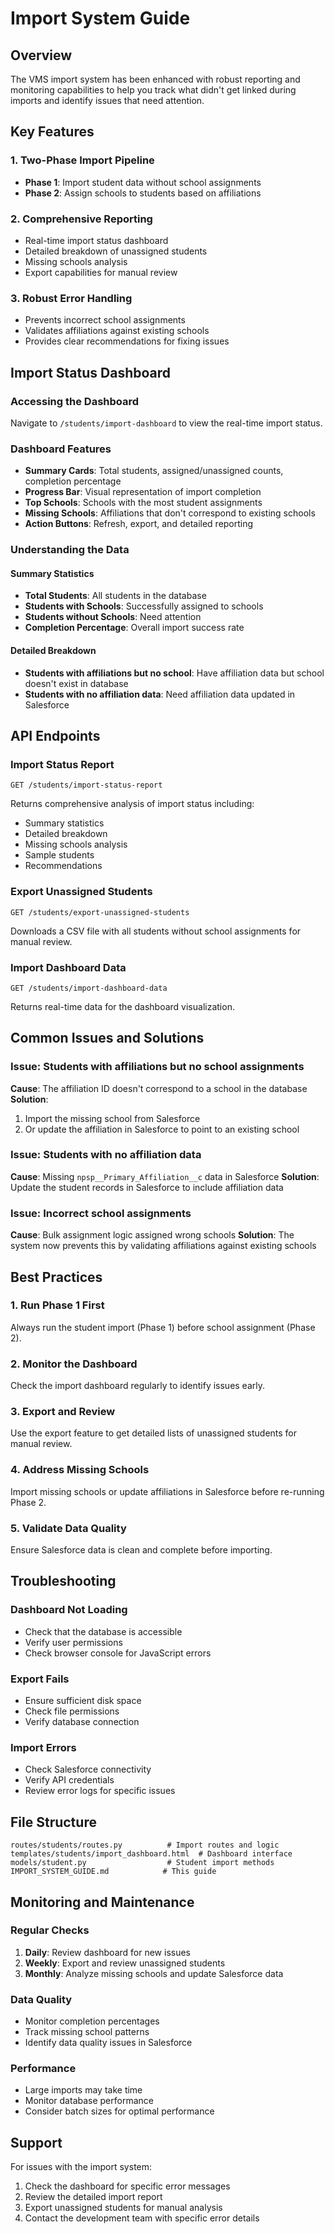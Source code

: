# Import System Guide

## Overview

The VMS import system has been enhanced with robust reporting and monitoring capabilities to help you track what didn't get linked during imports and identify issues that need attention.

## Key Features

### 1. **Two-Phase Import Pipeline**
- **Phase 1**: Import student data without school assignments
- **Phase 2**: Assign schools to students based on affiliations

### 2. **Comprehensive Reporting**
- Real-time import status dashboard
- Detailed breakdown of unassigned students
- Missing schools analysis
- Export capabilities for manual review

### 3. **Robust Error Handling**
- Prevents incorrect school assignments
- Validates affiliations against existing schools
- Provides clear recommendations for fixing issues

## Import Status Dashboard

### Accessing the Dashboard
Navigate to `/students/import-dashboard` to view the real-time import status.

### Dashboard Features
- **Summary Cards**: Total students, assigned/unassigned counts, completion percentage
- **Progress Bar**: Visual representation of import completion
- **Top Schools**: Schools with the most student assignments
- **Missing Schools**: Affiliations that don't correspond to existing schools
- **Action Buttons**: Refresh, export, and detailed reporting

### Understanding the Data

#### Summary Statistics
- **Total Students**: All students in the database
- **Students with Schools**: Successfully assigned to schools
- **Students without Schools**: Need attention
- **Completion Percentage**: Overall import success rate

#### Detailed Breakdown
- **Students with affiliations but no school**: Have affiliation data but school doesn't exist in database
- **Students with no affiliation data**: Need affiliation data updated in Salesforce

## API Endpoints

### Import Status Report
```
GET /students/import-status-report
```
Returns comprehensive analysis of import status including:
- Summary statistics
- Detailed breakdown
- Missing schools analysis
- Sample students
- Recommendations

### Export Unassigned Students
```
GET /students/export-unassigned-students
```
Downloads a CSV file with all students without school assignments for manual review.

### Import Dashboard Data
```
GET /students/import-dashboard-data
```
Returns real-time data for the dashboard visualization.

## Common Issues and Solutions

### Issue: Students with affiliations but no school assignments
**Cause**: The affiliation ID doesn't correspond to a school in the database
**Solution**:
1. Import the missing school from Salesforce
2. Or update the affiliation in Salesforce to point to an existing school

### Issue: Students with no affiliation data
**Cause**: Missing `npsp__Primary_Affiliation__c` data in Salesforce
**Solution**: Update the student records in Salesforce to include affiliation data

### Issue: Incorrect school assignments
**Cause**: Bulk assignment logic assigned wrong schools
**Solution**: The system now prevents this by validating affiliations against existing schools

## Best Practices

### 1. **Run Phase 1 First**
Always run the student import (Phase 1) before school assignment (Phase 2).

### 2. **Monitor the Dashboard**
Check the import dashboard regularly to identify issues early.

### 3. **Export and Review**
Use the export feature to get detailed lists of unassigned students for manual review.

### 4. **Address Missing Schools**
Import missing schools or update affiliations in Salesforce before re-running Phase 2.

### 5. **Validate Data Quality**
Ensure Salesforce data is clean and complete before importing.

## Troubleshooting

### Dashboard Not Loading
- Check that the database is accessible
- Verify user permissions
- Check browser console for JavaScript errors

### Export Fails
- Ensure sufficient disk space
- Check file permissions
- Verify database connection

### Import Errors
- Check Salesforce connectivity
- Verify API credentials
- Review error logs for specific issues

## File Structure

```
routes/students/routes.py          # Import routes and logic
templates/students/import_dashboard.html  # Dashboard interface
models/student.py                  # Student import methods
IMPORT_SYSTEM_GUIDE.md            # This guide
```

## Monitoring and Maintenance

### Regular Checks
1. **Daily**: Review dashboard for new issues
2. **Weekly**: Export and review unassigned students
3. **Monthly**: Analyze missing schools and update Salesforce data

### Data Quality
- Monitor completion percentages
- Track missing school patterns
- Identify data quality issues in Salesforce

### Performance
- Large imports may take time
- Monitor database performance
- Consider batch sizes for optimal performance

## Support

For issues with the import system:
1. Check the dashboard for specific error messages
2. Review the detailed import report
3. Export unassigned students for manual analysis
4. Contact the development team with specific error details
